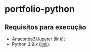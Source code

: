 # portfolio-python

## Requisitos para execução

- Anaconda3/Jupyter ([link](https://www.anaconda.com/));
- Python 3.9.x ([link](https://www.python.org/downloads/release/python-3915/)).

